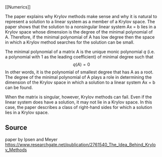 
[[Numerics]]


The paper explains why Krylov methods make sense and why it is natural to represent a solution to a linear system as a member of a Krylov space. The paper shows that the solution to a nonsingular linear system Ax = b lies in a Krylov space whose dimension is the degree of the minimal polynomial of A. Therefore, if the minimal polynomial of A has low degree then the space in which a Krylov method searches for the solution can be small.

The minimal polynomial of a matrix A is the unique monic polynomial $q$ (i.e. a polynomial with 1 as the leading coefficient) of minimal degree such that 
$$q(A) = 0$$
In other words, it is the polynomial of smallest degree that has A as a root. The degree of the minimal polynomial of A plays a role in determining the dimension of the Krylov space in which a solution to a linear system Ax = b can be found.

When the matrix is singular, however, Krylov methods can fail. Even if the linear system does have a solution, it may not lie in a Krylov space. In this case, the paper describes a class of right-hand sides for which a solution lies in a Krylov space.

## Source
paper by Ipsen and Meyer
https://www.researchgate.net/publication/2761540_The_Idea_Behind_Krylov_Methods